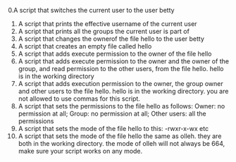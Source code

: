 0.A script that switches the current user to the user betty
1. A script that prints the effective username of the current user
2. A script that prints all the groups the current user is part of
3. A script that changes the ownerof the file hello to the user betty
4. A script that creates an empty file called hello
5. A script that adds execute permission to the owner of the file hello
6. A script that adds execute permission to the owner and the owner of the group, and read permission to the other users, from the file hello. hello is in the working directory
7. A script that adds execution permission to the owner, the group owner and other users to the file hello. hello is in the working directory. you are not allowed to use commas for this script.
8. A script that sets the permissions to the file hello as follows: Owner: no permission at all; Group: no permission at all; Other users: all the permissions
9. A script that sets the mode of the file hello to this: -rwxr-x-wx etc
10. A script that sets the mode of the file hello the same as olleh. they are both in the working directory. the mode of olleh will not always be 664, make sure your script works on any mode.
